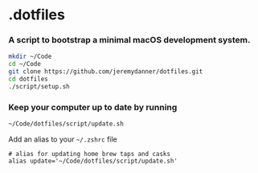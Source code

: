 # .dotfiles
### A script to bootstrap a minimal macOS development system.
```BASH
mkdir ~/Code
cd ~/Code
git clone https://github.com/jeremydanner/dotfiles.git
cd dotfiles
./script/setup.sh
```

### Keep your computer up to date by running 

```BASH
~/Code/dotfiles/script/update.sh
```
Add an alias to your `~/.zshrc` file 

``` 
# alias for updating home brew taps and casks
alias update='~/Code/dotfiles/script/update.sh'
```
